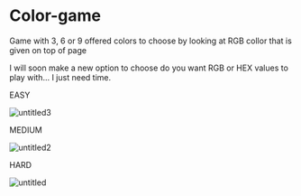 # Color-game
Game with 3, 6 or 9 offered colors to choose by looking at RGB collor that is given on top of page 

I will soon make a new option to choose do you want RGB or HEX values to play with... I just need time.

EASY

![untitled3](https://user-images.githubusercontent.com/31318398/31197332-06728e10-a951-11e7-8ff4-0af55445f058.png)


MEDIUM

![untitled2](https://user-images.githubusercontent.com/31318398/31197334-06bf4598-a951-11e7-9d20-098c353160e6.png)

HARD

![untitled](https://user-images.githubusercontent.com/31318398/31197333-069afbf2-a951-11e7-8a08-861ce242b06d.png)


